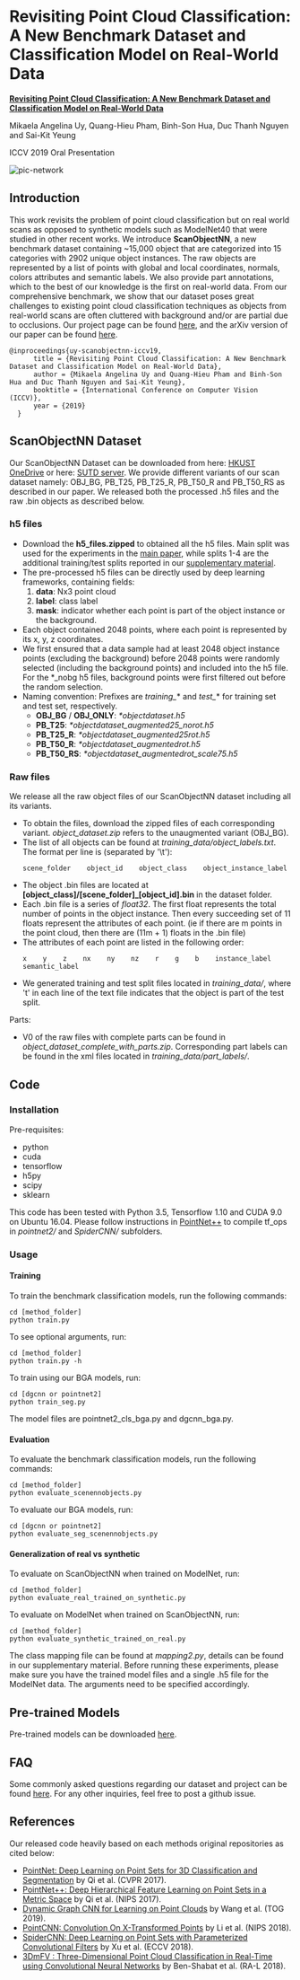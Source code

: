 # Revisiting Point Cloud Classification: A New Benchmark Dataset and Classification Model on Real-World Data
**[Revisiting Point Cloud Classification: A New Benchmark Dataset and Classification Model on Real-World Data](https://hkust-vgd.github.io/scanobjectnn/)** 

Mikaela Angelina Uy, Quang-Hieu Pham, Binh-Son Hua, Duc Thanh Nguyen and Sai-Kit Yeung

ICCV 2019 Oral Presentation

![pic-network](objects_teaser.png)

## Introduction
This work revisits the problem of point cloud classification but on real world scans as opposed to synthetic models such as ModelNet40 that were studied in other recent works. We introduce **ScanObjectNN**, a new benchmark dataset containing ~15,000 object that are categorized into 15 categories with 2902 unique object instances. The raw objects are represented by a list of points with global and local coordinates, normals, colors attributes and semantic labels. We also provide part annotations, which to the best of our knowledge is the first on real-world data. From our comprehensive benchmark, we show that our dataset poses great challenges to existing point cloud classification techniques as objects from real-world scans are often cluttered with background and/or are partial due to occlusions. Our project page can be found [here](https://hkust-vgd.github.io/scanobjectnn/), and the arXiv version of our paper can be found [here](https://arxiv.org/abs/1908.04616).
```
@inproceedings{uy-scanobjectnn-iccv19,
      title = {Revisiting Point Cloud Classification: A New Benchmark Dataset and Classification Model on Real-World Data},
      author = {Mikaela Angelina Uy and Quang-Hieu Pham and Binh-Son Hua and Duc Thanh Nguyen and Sai-Kit Yeung},
      booktitle = {International Conference on Computer Vision (ICCV)},
      year = {2019}
  }
```

## ScanObjectNN Dataset
Our ScanObjectNN Dataset can be downloaded from here: [HKUST OneDrive](https://gohkust-my.sharepoint.com/:f:/g/personal/saikit_ust_hk/EqRFLP5XEihCt_PFIHyPNO8BsKb7r8S5V5ELaCqk7UdDTQ?e=FX2OPF) or here: [SUTD server](http://103.24.77.34:8080/scanobjectnn/). We provide different variants of our scan dataset namely: OBJ_BG, PB_T25, PB_T25_R, PB_T50_R and PB_T50_RS as described in our paper. We released both the processed .h5 files and the raw .bin objects as described below.

### h5 files
* Download the **h5_files.zipped** to obtained all the h5 files. Main split was used for the experiments in the [main paper](https://arxiv.org/pdf/1908.04616.pdf), while splits 1-4 are the additional training/test splits reported in our [supplementary material](https://hkust-vgd.github.io/scanobjectnn/assets/iccv19_supp.pdf).
* The pre-processed h5 files can be directly used by deep learning frameworks, containing fields: 
   1. **data**: Nx3 point cloud
   2. **label**: class label
   3. **mask**: indicator whether each point is part of the object instance or the background.
* Each object contained 2048 points, where each point is represented by its x, y, z coordinates. 
* We first ensured that a data sample had at least 2048 object instance points (excluding the background) before 2048 points were randomly selected (including the background points) and included into the h5 file. For the \*_nobg h5 files, background points were first filtered out before the random selection. 
* Naming convention: Prefixes are *training_** and *test_** for training set and test set, respectively.
    * **OBJ_BG** / **OBJ_ONLY**: *\*objectdataset.h5*
    * **PB_T25**: *\*objectdataset_augmented25_norot.h5*
    * **PB_T25_R**: *\*objectdataset_augmented25rot.h5*
    * **PB_T50_R**: *\*objectdataset_augmentedrot.h5*
    * **PB_T50_RS**: *\*objectdataset_augmentedrot_scale75.h5*

### Raw files
We release all the raw object files of our ScanObjectNN dataset including all its variants.
* To obtain the files, download the zipped files of each corresponding variant. *object_dataset.zip* refers to the unaugmented variant (OBJ_BG).
* The list of all objects can be found at *training_data/object_labels.txt*. The format per line is (separated by '\t'):
    ```
    scene_folder    object_id    object_class    object_instance_label
    ```    
* The object .bin files are located at **[object_class]/[scene_folder]_[object_id].bin** in the dataset folder.
* Each .bin file is a series of *float32*. The first float represents the total number of points in the object instance. Then every succeeding set of 11 floats represent the attributes of each point. (ie if there are m points in the point cloud, then there are (11m + 1) floats in the .bin file)
* The attributes of each point are listed in the following order:
    ```
    x    y    z    nx    ny    nz    r    g    b    instance_label    semantic_label
    ```  
* We generated training and test split files located in *training_data/*, where 't' in each line of the text file indicates that the object is part of the test split.

Parts:
* V0 of the raw files with complete parts can be found in *object_dataset_complete_with_parts.zip*. Corresponding part labels can be found in the xml files located in *training_data/part_labels/*.

## Code
### Installation
Pre-requisites:
* python
* cuda
* tensorflow
* h5py
* scipy
* sklearn

This code has been tested with Python 3.5, Tensorflow 1.10 and CUDA 9.0 on Ubuntu 16.04. Please follow instructions in [PointNet++](https://github.com/charlesq34/pointnet2) to compile tf_ops in *pointnet2/* and *SpiderCNN/* subfolders.

### Usage
#### Training
To train the benchmark classification models, run the following commands:
```
cd [method_folder]
python train.py
```
To see optional arguments, run:
```
cd [method_folder]
python train.py -h
```
To train using our BGA models, run:
```
cd [dgcnn or pointnet2]
python train_seg.py
```
The model files are pointnet2_cls_bga.py and dgcnn_bga.py.

#### Evaluation
To evaluate the benchmark classification models, run the following commands:
```
cd [method_folder]
python evaluate_scenennobjects.py
```
To evaluate our BGA models, run:
```
cd [dgcnn or pointnet2]
python evaluate_seg_scenennobjects.py
```

#### Generalization of real vs synthetic
To evaluate on ScanObjectNN when trained on ModelNet, run:
```
cd [method_folder]
python evaluate_real_trained_on_synthetic.py
```
To evaluate on ModelNet when trained on ScanObjectNN, run:
```
cd [method_folder]
python evaluate_synthetic_trained_on_real.py
```
The class mapping file can be found at *mapping2.py*, details can be found in our supplementary material. Before running these experiments, please make sure you have the trained model files and a single .h5 file for the ModelNet data. The arguments need to be specified accordingly. 

## Pre-trained Models
Pre-trained models can be downloaded [here](https://drive.google.com/open?id=1somhNuzwEnJB7J6ESGuW_6ZryW8emW6u).

## FAQ
Some commonly asked questions regarding our dataset and project can be found [here](https://github.com/hkust-vgd/scanobjectnn/tree/master/training_data). For any other inquiries, feel free to post a github issue.

## References
Our released code heavily based on each methods original repositories as cited below:
* <a href="https://github.com/charlesq34/pointnet" target="_blank">PointNet: Deep Learning on Point Sets for 3D Classification and Segmentation</a> by Qi et al. (CVPR 2017).
* <a href="https://github.com/charlesq34/pointnet2" target="_black">PointNet++: Deep Hierarchical Feature Learning on Point Sets in a Metric Space</a> by Qi et al. (NIPS 2017).
* <a href="https://github.com/WangYueFt/dgcnn" target="_black"> Dynamic Graph CNN for Learning on Point Clouds</a> by Wang et al. (TOG 2019).
* <a href="https://github.com/yangyanli/PointCNN" target="_black">PointCNN: Convolution On X-Transformed Points</a> by Li et al. (NIPS 2018).
* <a href="https://github.com/xyf513/SpiderCNN" target="_black">SpiderCNN: Deep Learning on Point Sets with Parameterized Convolutional Filters</a> by Xu et al. (ECCV 2018).
* <a href="https://github.com/sitzikbs/3DmFV-Net" target="_black">3DmFV : Three-Dimensional Point Cloud Classification in Real-Time using Convolutional Neural Networks</a> by Ben-Shabat et al. (RA-L 2018).  
